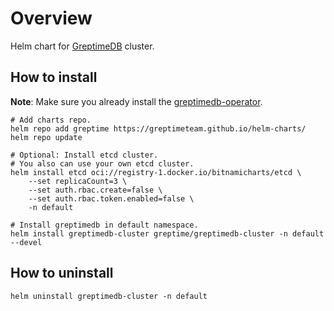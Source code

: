 # Overview

Helm chart for [GreptimeDB](https://github.com/GreptimeTeam/greptimedb) cluster.

## How to install

**Note**: Make sure you already install the [greptimedb-operator](../greptimedb-operator/README.md).

```console
# Add charts repo.
helm repo add greptime https://greptimeteam.github.io/helm-charts/
helm repo update

# Optional: Install etcd cluster.
# You also can use your own etcd cluster.
helm install etcd oci://registry-1.docker.io/bitnamicharts/etcd \
    --set replicaCount=3 \
    --set auth.rbac.create=false \
    --set auth.rbac.token.enabled=false \
    -n default

# Install greptimedb in default namespace.
helm install greptimedb-cluster greptime/greptimedb-cluster -n default --devel
```

## How to uninstall

```console
helm uninstall greptimedb-cluster -n default
```
